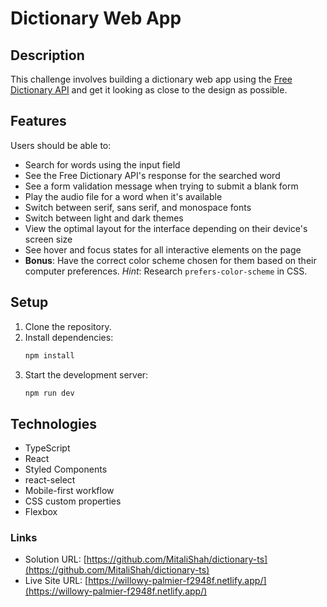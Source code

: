 # Dictionary Web App

## Description

This challenge involves building a dictionary web app using the [Free Dictionary API](https://dictionaryapi.dev/) and get it looking as close to the design as possible.

## Features

Users should be able to:

- Search for words using the input field
- See the Free Dictionary API's response for the searched word
- See a form validation message when trying to submit a blank form
- Play the audio file for a word when it's available
- Switch between serif, sans serif, and monospace fonts
- Switch between light and dark themes
- View the optimal layout for the interface depending on their device's screen size
- See hover and focus states for all interactive elements on the page
- **Bonus**: Have the correct color scheme chosen for them based on their computer preferences. _Hint_: Research `prefers-color-scheme` in CSS.

## Setup

1. Clone the repository.
2. Install dependencies:
   ```sh
   npm install
   ```
3. Start the development server:
   ```sh
   npm run dev
   ```

## Technologies

- TypeScript
- React
- Styled Components
- react-select
- Mobile-first workflow
- CSS custom properties
- Flexbox

### Links

- Solution URL: [https://github.com/MitaliShah/dictionary-ts](https://github.com/MitaliShah/dictionary-ts)
- Live Site URL: [https://willowy-palmier-f2948f.netlify.app/](https://willowy-palmier-f2948f.netlify.app/)
